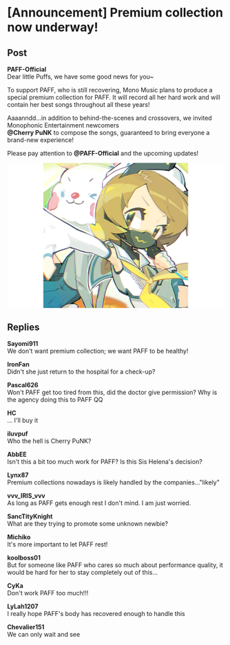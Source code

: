 # [Announcement] Premium collection now underway!
## Post
**PAFF-Official**<br>
Dear little Puffs, we have some good news for you~

To support PAFF, who is still recovering, Mono Music plans to produce a special premium collection for PAFF. It will record all her hard work and will contain her best songs throughout all these years!

Aaaanndd...in addition to behind-the-scenes and crossovers, we invited Monophonic Entertainment newcomers <br>
**@Cherry PuNK** to compose the songs, guaranteed to bring everyone a brand-new experience!

Please pay attention to **@PAFF-Official** and the upcoming updates!

![p1901.png](./attachments/p1901.png)
## Replies
**Sayomi911**<br>
We don't want premium collection; we want PAFF to be healthy!

**IronFan**<br>
Didn't she just return to the hospital for a check-up?

**Pascal626**<br>
Won't PAFF get too tired from this, did the doctor give permission? Why is the agency doing this to PAFF QQ

**HC**<br>
... I'll buy it

**iluvpuf**<br>
Who the hell is Cherry PuNK?

**AbbEE**<br>
Isn't this a bit too much work for PAFF? Is this Sis Helena's decision?

**Lynx87**<br>
Premium collections nowadays is likely handled by the companies..."likely"

**vvv_IRIS_vvv**<br>
As long as PAFF gets enough rest I don't mind. I am just worried. 

**SancTityKnight**<br>
What are they trying to promote some unknown newbie?

**Michiko**<br>
It's more important to let PAFF rest!

**koolboss01**<br>
But for someone like PAFF who cares so much about performance quality, it would be hard for her to stay completely out of this...

**CyKa**<br>
Don't work PAFF too much!!!

**LyLah1207**<br>
I really hope PAFF's body has recovered enough to handle this

**Chevalier151**<br>
We can only wait and see

